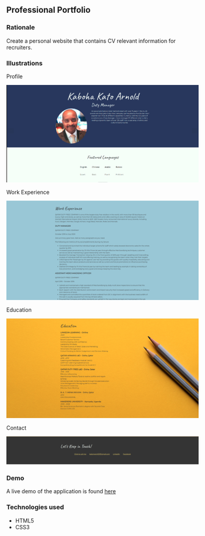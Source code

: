 ## Professional Portfolio

### Rationale

Create a personal website that contains CV relevant information for recruiters.

### Illustrations
Profile

<img src="images/about.png">

Work Experience

<img src="images/work.png">

Education

<img src="images/education.png">

Contact

<img src="images/contact.png">

### Demo
A live demo of the application is found [here](https://katokaboha.github.io/portfolio/)

### Technologies used
- HTML5
- CSS3